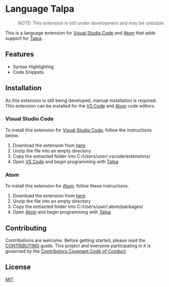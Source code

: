 # Language Talpa

> NOTE: This extension is still under development and may be unstable. 

This is a language extension for [Visual Studio Code](https://code.visualstudio.com/) and [Atom](https://atom.io) that adds support for [Talpa](https://github.com/talpalang/talpa).

## Features

- Syntax Highlighting
- Code Snippets


## Installation

As this extension is still being developed, manual installation is required. 
This extension can be installed for the [VS Code](https://code.visualstudio.com/) and [Atom](https://atom.io) code editors.

### Visual Studio Code

To install this extension for [Visual Studio Code](https://code.visualstudio.com/), follow the instructions below.

1. Download the extension from [here](https://github.com/talpalang/language-talpa/archive/master.zip)
2. Unzip the file into an empty directory
3. Copy the extracted folder into C:/Users/*user*/.vscode/extensions/
4. Open [VS Code](https://code.visualstudio.com/) and begin programming with [Talpa](https://github.com/talpalang/talpa)

### Atom

To install this extension for [Atom](https://atom.io), follow these instructions.

1. Download the extension from [here](https://github.com/talpalang/language-talpa/archive/master.zip)
2. Unzip the file into an empty directory
3. Copy the extracted folder into C:/Users/*user*/.atom/packages/
4. Open [Atom](https://atom.io) and begin programming with [Talpa](https://github.com/talpalang/talpa)


## Contributing

Contributions are welcome. Before getting started, please read the [CONTRIBUTING](/talpalang/language-talpa/blob/master/CONTRIBUTING.md) guide.
This project and everyone participating in it is governed by the [Contributors Covenant Code of Conduct](https://www.contributor-covenant.org). 


## License

[MIT](https://choosealicense.com/licenses/mit/)
